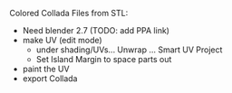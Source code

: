 Colored Collada Files from STL:

 * Need blender 2.7 (TODO: add PPA link)
 * make UV (edit mode)
   * under shading/UVs... Unwrap ... Smart UV Project
   * Set Island Margin to space parts out
 * paint the UV
 * export Collada
